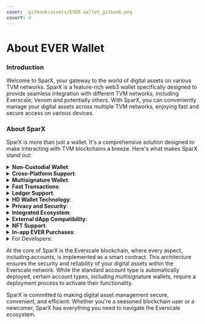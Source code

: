 ```yaml
---
cover: .gitbook/assets/EVER wallet_gitbook.png
coverY: 0
---
```


# About EVER Wallet

### **Introduction**

Welcome to SparX, your gateway to the world of digital assets on various TVM networks. SparX is a feature-rich web3 wallet specifically designed to provide seamless integration with different TVM networks, including Everscale, Venom and potentially others. With SparX, you can conveniently manage your digital assets across multiple TVM networks, enjoying fast and secure access on various devices.

### **About SparX**

SparX is more than just a wallet. It's a comprehensive solution designed to make interacting with TVM blockchains a breeze. Here's what makes SparX stand out:

<details>

<summary><strong>Non-Custodial Wallet</strong>: </summary>

SparX gives you full control and ownership of your digital assets, ensuring your privacy and security.

</details>

<details>

<summary><strong>Cross-Platform Support</strong>:</summary>

SparX is available on all major platforms, including iOS and Android, and also as a browser extension for Chrome and Mozilla, ensuring your assets are always within reach.

</details>

<details>

<summary><strong>Multisignature Wallet</strong>: </summary>

SparX supports multiple private keys for transaction signatures, adding an extra layer of security to your assets.

</details>

<details>

<summary><strong>Fast Transactions</strong>: </summary>

SparX is built for speed. Transactions on SparX take just a few seconds, making your digital asset transactions quick and hassle-free.

</details>

<details>

<summary><strong>Ledger Support</strong>:</summary>

For those who prefer cold storage, SparX supports Ledger devices, allowing you to store your EVERs and TIP 3.1 tokens securely.

</details>

<details>

<summary><strong>HD Wallet Technology</strong>:</summary>

Leveraging Hierarchical Deterministic (HD) Wallet technology, SparX allows a single seed to generate an infinite number of public keys and wallets.

</details>

<details>

<summary><strong>Privacy and Security</strong>: </summary>

With SparX, only you can access your wallet. We prioritize your privacy and do not collect any personal information.

</details>

<details>

<summary><strong>Integrated Ecosystem</strong>: </summary>

SparX connects seamlessly with all products in the Everscale ecosystem, including OctusBridge, FlatQube and more.

</details>

<details>

<summary><strong>External dApp Compatibility</strong>: </summary>

SparX's mobile app browser supports various DeFi products, broadening your opportunities within the decentralized finance landscape.

</details>

<details>

<summary><strong>NFT Support</strong>: </summary>

SparX supports Non-Fungible Tokens (NFTs), enabling you to store and manage your digital art, collectibles, and more.

</details>

<details>

<summary><strong>In-app EVER Purchases</strong>: </summary>

Soon, you'll be able to purchase EVER directly within the SparX app using your bank card.

</details>

<details>

<summary>For Developers: </summary>

SparX includes an inpage provider, offering a web3-like interface for Everscale. This allows developers to interact with a variety of methods, such as packing/unpacking cells, decoding transactions/events/messages, executing messages locally, sending internal/external messages, subscribing to contract states/transactions, and more. For a deeper dive into these developer tools, check out our [**GitHub repository**](https://github.com/).

</details>

At the core of SparX is the Everscale blockchain, where every aspect, including accounts, is implemented as a smart contract. This architecture ensures the security and reliability of your digital assets within the Everscale network. While the standard account type is automatically deployed, certain account types, including multisignature wallets, require a deployment process to activate their functionality.

SparX is committed to making digital asset management secure, convenient, and efficient. Whether you're a seasoned blockchain user or a newcomer, SparX has everything you need to navigate the Everscale ecosystem.

